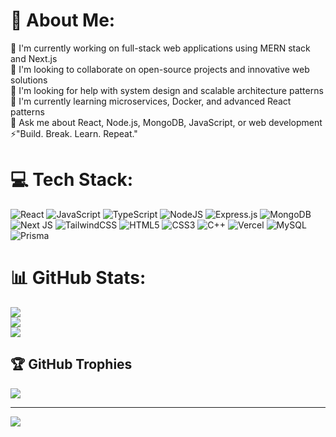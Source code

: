 # 💫 About Me:
🔭 I'm currently working on full-stack web applications using MERN stack and Next.js<br>
👯 I'm looking to collaborate on open-source projects and innovative web solutions<br>
🤝 I'm looking for help with system design and scalable architecture patterns<br>
🌱 I'm currently learning microservices, Docker, and advanced React patterns<br>
💬 Ask me about React, Node.js, MongoDB, JavaScript, or web development<br>
⚡"Build. Break. Learn. Repeat."

# 💻 Tech Stack:
![React](https://img.shields.io/badge/react-%2320232a.svg?style=flat-square&logo=react&logoColor=%2361DAFB) ![JavaScript](https://img.shields.io/badge/javascript-%23323330.svg?style=flat-square&logo=javascript&logoColor=%23F7DF1E) ![TypeScript](https://img.shields.io/badge/typescript-%23007ACC.svg?style=flat-square&logo=typescript&logoColor=white) ![NodeJS](https://img.shields.io/badge/node.js-6DA55F?style=flat-square&logo=node.js&logoColor=white) ![Express.js](https://img.shields.io/badge/express.js-%23404d59.svg?style=flat-square&logo=express&logoColor=%2361DAFB) ![MongoDB](https://img.shields.io/badge/MongoDB-%234ea94b.svg?style=flat-square&logo=mongodb&logoColor=white) ![Next JS](https://img.shields.io/badge/Next-black?style=flat-square&logo=next.js&logoColor=white) ![TailwindCSS](https://img.shields.io/badge/tailwindcss-%2338B2AC.svg?style=flat-square&logo=tailwind-css&logoColor=white) ![HTML5](https://img.shields.io/badge/html5-%23E34F26.svg?style=flat-square&logo=html5&logoColor=white) ![CSS3](https://img.shields.io/badge/css3-%231572B6.svg?style=flat-square&logo=css3&logoColor=white) ![C++](https://img.shields.io/badge/c++-%2300599C.svg?style=flat-square&logo=c%2B%2B&logoColor=white) ![Vercel](https://img.shields.io/badge/vercel-%23000000.svg?style=flat-square&logo=vercel&logoColor=white) ![MySQL](https://img.shields.io/badge/mysql-4479A1.svg?style=flat-square&logo=mysql&logoColor=white) ![Prisma](https://img.shields.io/badge/Prisma-3982CE?style=flat-square&logo=Prisma&logoColor=white)

# 📊 GitHub Stats:
![](https://github-readme-stats.vercel.app/api?username=ritvikjaiswal02&theme=dark&hide_border=false&include_all_commits=false&count_private=false)<br/>
![](https://nirzak-streak-stats.vercel.app/?user=ritvikjaiswal02&theme=dark&hide_border=false)<br/>
![](https://github-readme-stats.vercel.app/api/top-langs/?username=ritvikjaiswal02&theme=dark&hide_border=false&include_all_commits=false&count_private=false&layout=compact)

## 🏆 GitHub Trophies
![](https://github-profile-trophy.vercel.app/?username=ritvikjaiswal02&theme=radical&no-frame=false&no-bg=true&margin-w=4)

---
[![](https://visitcount.itsvg.in/api?id=ritvikjaiswal02&icon=1&color=2)](https://visitcount.itsvg.in)
<!-- Proudly created with GPRM ( https://gprm.itsvg.in ) -->
